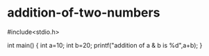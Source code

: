 # addition-of-two-numbers

#include<stdio.h>

int main()
{
    int a=10;
    int b=20;
    printf("addition of a & b is %d",a+b);
}
